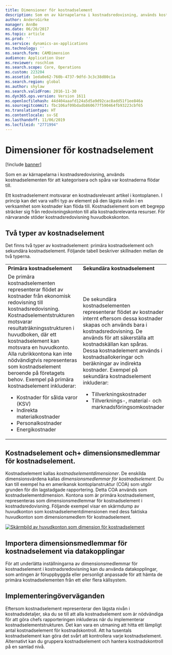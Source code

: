 ```yaml
---
title: Dimensioner för kostnadselement
description: Som en av kärnapelarna i kostnadsredovisning, används kostnadselementen för att kategorisera och spåra var kostnaderna flödar till.
author: AndersGirke
manager: AnnBe
ms.date: 06/20/2017
ms.topic: article
ms.prod: ''
ms.service: dynamics-ax-applications
ms.technology: ''
ms.search.form: CAMDimension
audience: Application User
ms.reviewer: roschlom
ms.search.scope: Core, Operations
ms.custom: 223204
ms.assetid: 1eda0e62-760b-4737-9dfd-3c3c38d80c1a
ms.search.region: global
ms.author: shylaw
ms.search.validFrom: 2016-11-30
ms.dyn365.ops.version: Version 1611
ms.openlocfilehash: 44d404aaafd124a5d5a9d92cac8add51f1ee846a
ms.sourcegitcommit: fbc106af09bdadb860677f590464fb93223cbf65
ms.translationtype: HT
ms.contentlocale: sv-SE
ms.lasthandoff: 11/06/2019
ms.locfileid: "2771994"
---
```

# <a name="cost-element-dimensions"></a>Dimensioner för kostnadselement

[!include [banner](../includes/banner.md)]

Som en av kärnapelarna i kostnadsredovisning, används kostnadselementen för att kategorisera och spåra var kostnaderna flödar till. 

Ett kostnadselement motsvarar en kostnadsrelevant artikel i kontoplanen. I princip kan det vara valfri typ av element på den lägsta nivån i en verksamhet som kostnader kan flöda till. Kostnadselement som ett begrepp sträcker sig från redovisningskonton till alla kostnadsrelevanta resurser. För närvarande stöder kostnadsredovisning huvudbokskonton.

## <a name="two-types-of-cost-elements"></a>Två typer av kostnadselement
Det finns två typer av kostnadselement: primära kostnadselement och sekundära kostnadselement. Följande tabell beskriver skillnaden mellan de två typerna.

<table>
<colgroup>
<col width="50%" />
<col width="50%" />
</colgroup>
<tbody>
<tr class="odd">
<td><strong>Primära kostnadselement</strong></td>
<td><strong>Sekundära kostnadselement</strong></td>
</tr>
<tr class="even">
<td>De primära kostnadselementen representerar flödet av kostnader från ekonomisk redovisning till kostnadsredovisning. Kostnadselementstrukturen motsvarar resultaträkningsstrukturen i huvudboken, där ett kostnadselement kan motsvara en huvudkonto. Alla rubrikkontona kan inte nödvändigtvis representeras som kostnadselement beroende på företagets behov. Exempel på primära kostnadselement inkluderar:
<ul>
<li>Kostnader för sålda varor (KSV)</li>
<li>Indirekta materialkostnader</li>
<li>Personalkostnader</li>
<li>Energikostnader</li>
</ul></td>
<td>De sekundära kostnadselementen representerar flödet av kostnader internt eftersom dessa kostnader skapas och används bara i kostnadsredovisning. De används för att säkerställa att kostnadskällan kan spåras. Dessa kostnadelement används i kostnadsallokeringar och beräkningar av indirekta kostnader. Exempel på sekundära kostnadselement inkluderar:
<ul>
<li>Tillverkningskostnader</li>
<li>Tillverknings-, material- och marknadsföringsomkostnader</li>
</ul></td>
</tr>
</tbody>
</table>

## <a name="cost-element-dimensions-and-cost-element-dimension-members"></a>Kostnadselement och+ dimensionsmedlemmar för kostnadselement.
Kostnadselement kallas *kostnadselementdimensioner*. De enskilda dimensionsvärdena kallas *dimensionsmedlemmar för kostnadselement*. Du kan till exempel ha en amerikansk kontoplanstruktur (COA) som utgör grunden för din lagstadgade rapportering. Detta COA används som kostnadselementdimension. Kontona som är primära kostnadselement, representeras som dimensionsmedlemmar för kostnadselement i kostnadsredovisning. Följande exempel visar en skärmdump av huvudkonton som kostnadselementdimensionen med dess faktiska huvudkonton som dimensionsmedlem för kostnadselement. 

[![Skärmbild av huvudkonton som dimension för kostnadselement](./media/cost-element-dimensions.png)](./media/cost-element-dimensions.png)

## <a name="import-cost-element-dimension-members-through-data-connectors"></a>Importera dimensionsmedlemmar för kostnadselement via datakopplingar
För att underlätta inställningarna av dimensionsmedlemmar för kostnadselement i kostnadsredovisning kan du använda datakopplingar, som antingen är föruppbyggda eller personligt anpassade för att hämta de primära kostnadselementen från ett eller flera källsystem.

## <a name="implementation-considerations"></a>Implementeringöverväganden
Eftersom kostnadselement representerar den lägsta nivån i kostnadsdetaljer, ska du se till att alla kostnadselement som är nödvändiga för att göra chefs rapporteringen inkluderas när du implementerar kostnadselementstrukturen. Det kan vara en utmaning att hitta ett lämpligt antal kostnadselement för kostnadskontroll. Att ha tusentals kostnadselement kan göra det svårt att kontrollera varje kostnadselement. Alternativt kan du gruppera kostnadselement och hantera kostnadskontroll på en samlad nivå.



